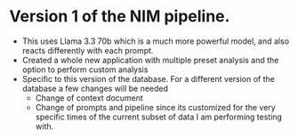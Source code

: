 # Version 1 of the NIM pipeline. 
- This uses Llama 3.3 70b which is a much more powerful model, and also reacts differently with each prompt.
- Created a whole new application with multiple preset analysis and the option to perform custom analysis
- Specific to this version of the database. For a different version of the database a few changes will be needed
    - Change of context document
    - Change of prompts and pipeline since its customized for the very specific times of the current subset of data I am performing testing with.